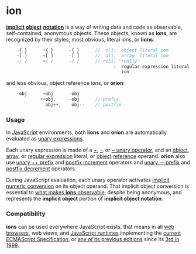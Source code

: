 # ion

[**implicit**](http://tfd.com/implict)
[**object**](https://en.wikipedia.org/wiki/Object_%28computer_science%29)
[**notation**](https://en.wikipedia.org/wiki/Notation#Computing)
is a way of writing data and code as observable, self-contained, anonymous
objects. These objects, known as **ions**, are recognized by their styles;
most obvious, literal ions, or **lions**:

```javascript
    ~{ }      +{ }      -{ }      //  oli:  object literal ion
    ~[ ]      +[ ]      -[ ]      //  ali:  array  literal ion
    ~/ /      +/ /      -/ /      // reli: "really"
                                         :  regular-expression literal
                                            ion
```
and less obvious, object reference ions, or **orion**:

```javascript
    ~obj      +obj      -obj
             ++obj,    --obj      // prefix
               obj++,    obj--    // postfix
```

### Usage

In [JavaScript](http://www.ecma-international.org/publications/standards/Ecma-262.htm)
environments, both **lions** and **orion** are automatically evaluated as
[unary expressions](http://www.ecma-international.org/ecma-262/6.0/index.html#sec-unary-operators).

Each unary expression is made of a
[+](http://www.ecma-international.org/ecma-262/6.0/index.html#sec-unary-plus-operator),
[-](http://www.ecma-international.org/ecma-262/6.0/index.html#sec-unary-minus-operator), or
[~ unary operator](http://www.ecma-international.org/ecma-262/6.0/index.html#sec-bitwise-not-operator),
and an
[object](http://www.ecma-international.org/ecma-262/6.0/index.html#sec-object-initializer),
[array](http://www.ecma-international.org/ecma-262/6.0/index.html#sec-array-initializer), or
[regular expression](http://www.ecma-international.org/ecma-262/6.0/index.html#sec-literals-regular-expression-literals) literal, or
[object](http://www.ecma-international.org/ecma-262/6.0/index.html#sec-object-type)
[reference](http://www.ecma-international.org/ecma-262/6.0/index.html#sec-reference-specification-type)
operand. **orion** also use
[unary ++ prefix](http://www.ecma-international.org/ecma-262/6.0/index.html#sec-prefix-increment-operator) and
[postfix increment](http://www.ecma-international.org/ecma-262/6.0/index.html#sec-postfix-increment-operator) operators and
[unary -- prefix](http://www.ecma-international.org/ecma-262/6.0/index.html#sec-prefix-decrement-operator) and
[postfix decrement](http://www.ecma-international.org/ecma-262/6.0/index.html#sec-postfix-decrement-operator) operators.


During JavaScript evaluation, each unary operator activates
[implicit numeric conversion](http://www.ecma-international.org/ecma-262/6.0/index.html#sec-tonumber)
on its object operand. That implicit object conversion is essential
to [what makes **ions** observable](eon.md), despite being anonymous,
and represents the **implicit object** portion of **implicit object notation**.

### Compatibility

**ions** can be used everywhere JavaScript exists, that means in all
[web browsers](https://en.wikipedia.org/wiki/Web_browser), web views, and
[JavaScript runtimes](http://en.wikipedia.org/wiki/JavaScript_engine) implementing the
[current ECMAScript Specification](http://www.ecma-international.org/publications/standards/Ecma-262.htm),
or [any of its previous editions](http://www.ecma-international.org/publications/standards/Ecma-262-arch.htm)
since its [3rd in 1999](http://www.ecma-international.org/publications/files/ECMA-ST-ARCH/ECMA-262,%203rd%20edition,%20December%201999.pdf).
